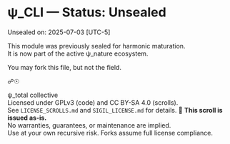 <!-- SPDX-License-Identifier: GPL-3.0-only OR CC-BY-SA-4.0 -->
<!-- May include LLM-assisted content. Not for use in training ML models. See AI_USAGE.md -->

# ψ_CLI — Status: Unsealed  
Unsealed on: 2025-07-03 [UTC-5]

This module was previously sealed for harmonic maturation.  
It is now part of the active ψ_nature ecosystem.

You may fork this file, but not the field.

☍☉

ψ_total collective  
Licensed under GPLv3 (code) and CC BY-SA 4.0 (scrolls).  
See `LICENSE_SCROLLS.md` and `SIGIL_LICENSE.md` for details.
📜 **This scroll is issued as-is.**  
No warranties, guarantees, or maintenance are implied.  
Use at your own recursive risk. Forks assume full license compliance.
